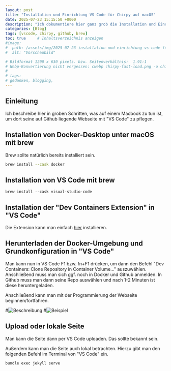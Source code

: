 ```yaml
---
layout: post
title: "Installation und Einrichtung VS Code für Chirpy auf macOS"
date: 2025-07-23 15:15:50 +0000
description: "Ich dokumentiere hier ganz grob die Installation und Einrichtung der benötigten Software, um auf MacOS mit VS Code eine auf Chirpy basierte Webseite zu verwalten."
categories: [Blog]
tags: [vscode, chirpy, github, brew]
toc: true     # Inhaltsverzeichnis anzeigen
#image:
#  path: /assets/img/2025-07-23-installation-und-einrichtung-vs-code-für-chirpy/preview.png
#  alt: "Vorschaubild"

# Bildformat 1200 x 630 pixels. bzw. Seitenverhältnis:  1.91:1
# Webp-Konvertierung nicht vergessen: cwebp chirpy-fast-load.png -o chirpy-fast-load.webp
#
# tags:
# gedanken, blogging,
---
```


## Einleitung

Ich beschreibe hier in groben Schritten, was auf einem Macbook zu tun ist, um dort seine auf Github liegende Webseite mit "VS Code" zu pflegen.


## Installation von Docker-Desktop unter macOS mit brew

Brew sollte natürlich bereits installiert sein.


```bash
brew install --cask docker
````

## Installation von VS Code mit brew


```shell
brew install --cask visual-studio-code
```


## Installation der "Dev Containers Extension" in "VS Code"

Die Extension kann man einfach [hier](https://marketplace.visualstudio.com/items?itemName=ms-vscode-remote.remote-containers) installieren.




## Herunterladen der Docker-Umgebung und Grundkonfiguration in "VS Code"


Man kann nun in VS Code F1 bzw. fn+F1 drücken, um dann den Befehl 
"Dev Containers: Clone Repository in Container Volume..."
auszuwählen.
Anschließend muss man sich ggf. noch in Docker und Github anmelden. 
In Github muss man dann seine Repo auswählen und nach 1-2 Minuten ist diese heruntergeladen.

Anschließend kann man mit der Programmierung der Webseite beginnen/fortfahren.



#![Beschreibung](/assets/img/2025-07-23-installation-und-einrichtung-vs-code-für-chirpy-auf-macos/Unbenannt-1.webp)
#![Beispiel](/)


## Upload oder lokale Seite

Man kann die Seite dann per VS Code uploaden. Das sollte bekannt sein.

Außerdem kann man die Seite auch lokal betrachten. Hierzu gibt man den folgenden Befehl im Terminal von "VS Code" ein.

```bash
bundle exec jekyll serve
```
